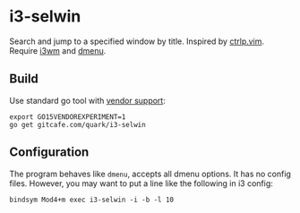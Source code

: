 # i3-selwin

Search and jump to a specified window by title. Inspired by [ctrlp.vim](http://kien.github.io/ctrlp.vim/). Require [i3wm](http://i3wm.org/) and [dmenu](http://tools.suckless.org/dmenu/).

## Build

Use standard go tool with [vendor support](https://golang.org/s/go15vendor):

    export GO15VENDOREXPERIMENT=1
    go get gitcafe.com/quark/i3-selwin

## Configuration

The program behaves like `dmenu`, accepts all dmenu options. It has no config files. However, you may want to put a line like the following in i3 config:

    bindsym Mod4+m exec i3-selwin -i -b -l 10

